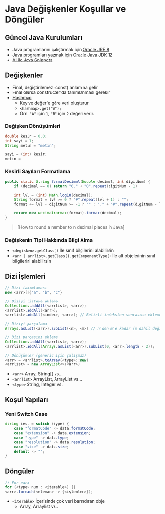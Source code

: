 # Java Değişkenler Koşullar ve Döngüler <!-- omit in toc -->

## Güncel Java Kurulumları

- Java programlarını çalıştırmak için [Oracle JRE 8](https://www.oracle.com/technetwork/java/javase/jre8-downloads-2133155.html)
- Java programları yazmak için [Oracle Java JDK 12](https://www.oracle.com/technetwork/java/javase/downloads/jdk12-downloads-5295953.html)
- [AI ile Java Snippets](https://www.codota.com/?utm_source=search-web)

## Değişkenler

- Final, değiştirilemez (const) anlamına gelir
- Final olursa constructer'da tanımlanması gerekir
- [Hashmap](https://www.geeksforgeeks.org/java-util-hashmap-in-java/)
  - Key ve değer'e göre veri oluşturur
  - `<hashmap>.get("A");`
  - Örn: `"A"` için `1`, `"B"` için `2` değeri verir.

### Değişken Dönüşümleri

```java
double kesir = 0.0;
int sayi = 1;
String metin = "metin";

sayi = (int) kesir;
metin =
```

### Kesirli Sayıları Formatlama

```java
public static String formatDecimal(Double decimal, int digitNum) {
    if (decimal == 0) return "0." + "0".repeat(digitNum - 1);

    int lvl = (int) Math.log10(decimal);
    String format = lvl >= 0 ? "#".repeat(lvl + 1) : "";
    format += lvl - digitNum >= -1 ? "" : "." + "#".repeat(digitNum - lvl - 1);

    return new DecimalFormat(format).format(decimal);
}
```

> [How to round a number to n decimal places in Java]

### Değişkenin Tipi Hakkında Bilgi Alma

- `<degisken>.getClass()` İle sınıf bilgilerini alabilirsin
- `<arr | arrlist>.getClass().getComponentType()` İle alt objelerinin sınıf bilgilerini alabilirsin

## Dizi İşlemleri

```java
// Dizi tanımlaması
new <arr>[]{"a", "b", "c"}

// Diziyi listeye ekleme
Collections.addAll(<arrlist>, <arr>);
<arrlist>.addAll(<arr>);
<arrlist>.addAll(<index>, <arr>); // Belirli indeksten sonrasına ekleme

// Diziyi parçalama
Arrays.asList(<arr>).subList(<n>, <m>) // n'den m'e kadar (m dahil değil)

// Dizi parçasını ekleme
Collections.addAll(<arrlist>, <arr>);
<arrlist>.addAll(Arrays.asList(<arr>).subList(0, <arr>.length - 2));

// Dönüşümler (generic için çalışmaz)
<arr> = <arrlist>.toArray(<type>::new)
<arrlist> = new ArrayList<>(<arr>)
```

- `<arr>` Array, String[] vs...
- `<arrlist>` ArrayList<String>, ArrayList<Integer> vs...
- `<type>` String, Integer vs.

## Koşul Yapıları

### Yeni Switch Case

```java
String test = switch (type) {
    case "formatCode" -> data.formatCode;
    case "extension" -> data.extension;
    case "type" -> data.type;
    case "resolution" -> data.resolution;
    case "size" -> data.size;
    default -> "";
}
```

## Döngüler

```java
// For each
for (<type> num : <iterable>) {}
<arr>.foreach(<eleman> -> {<işlemler>});
```

- `<iterable>` İçerisinde çok veri barındıran obje
  - Array, Arraylist vs..
